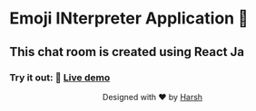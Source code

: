  # Emoji INterpreter Application 🚀
 
 ## This chat room is created using React Ja
 
 ### Try it out: 🌟   [Live demo](https://harsh-chat-room.herokuapp.com)
 

 
 
<p align="center">
Designed with ❤️ by <a href="https://kumarharsh.netlify.app">Harsh</a>
</p>
